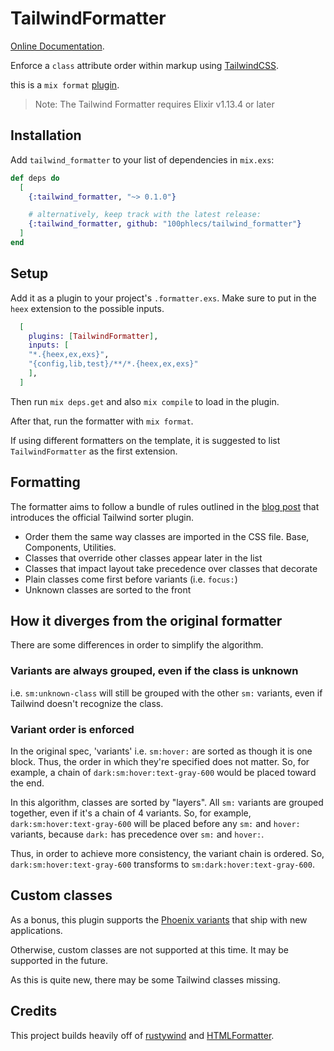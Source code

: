 # TailwindFormatter

[Online Documentation](https://hexdocs.pm/tailwind_formatter).

<!-- MDOC !-->

Enforce a `class` attribute order within markup using [TailwindCSS](tailwindcss.com). 

this is a `mix format` [plugin](https://hexdocs.pm/mix/main/Mix.Tasks.Format.html#module-plugins).

> Note: The Tailwind Formatter requires Elixir v1.13.4 or later

## Installation

Add `tailwind_formatter` to your list of dependencies in `mix.exs`:

```elixir
def deps do
  [
    {:tailwind_formatter, "~> 0.1.0"}

    # alternatively, keep track with the latest release:
    {:tailwind_formatter, github: "100phlecs/tailwind_formatter"}
  ]
end
```

## Setup

Add it as a plugin to your project's `.formatter.exs`. 
Make sure to put in the `heex` extension to the possible inputs.

```elixir
  [
    plugins: [TailwindFormatter],
    inputs: [
    "*.{heex,ex,exs}",
    "{config,lib,test}/**/*.{heex,ex,exs}"
    ],
  ]
```

Then run `mix deps.get` and also `mix compile` to load in the plugin.

After that, run the formatter with `mix format`.

If using different formatters on the template, it is suggested 
to list `TailwindFormatter` as the first extension.

## Formatting

The formatter aims to follow a bundle of rules outlined in the [blog post](https://tailwindcss.com/blog/automatic-class-sorting-with-prettier)
that introduces the official Tailwind sorter plugin. 

- Order them the same way classes are imported in the CSS file. Base, Components, Utilities.
- Classes that override other classes appear later in the list
- Classes that impact layout take precedence over classes that decorate 
- Plain classes come first before variants (i.e. `focus:`)
- Unknown classes are sorted to the front

## How it diverges from the original formatter

There are some differences in order to simplify the algorithm.

### Variants are always grouped, even if the class is unknown

i.e. `sm:unknown-class` will still be grouped with the other `sm:` variants, even if Tailwind doesn't recognize the class. 

### Variant order is enforced 

In the original spec, 'variants' i.e. `sm:hover:` are sorted as though it is one block. 
Thus, the order in which they're specified does not matter.
So, for example, a chain of `dark:sm:hover:text-gray-600` would be placed toward the end. 

In this algorithm, classes are sorted by "layers". 
All `sm:` variants are grouped together, even if it's a chain of 4 variants.
So, for example, `dark:sm:hover:text-gray-600` will be placed before any `sm:` and `hover:` variants, because `dark:` has precedence over `sm:` and `hover:`.

Thus, in order to achieve more consistency, the variant chain is ordered.
So, `dark:sm:hover:text-gray-600` transforms to `sm:dark:hover:text-gray-600`.

## Custom classes

As a bonus, this plugin supports the [Phoenix variants](https://fly.io/phoenix-files/phoenix-liveview-tailwind-variants/)
that ship with new applications.

Otherwise, custom classes are not supported at this time. It may be supported in the future.

As this is quite new, there may be some Tailwind classes missing.

## Credits

This project builds heavily off of [rustywind](https://github.com/avencera/rustywind) 
and [HTMLFormatter](https://hexdocs.pm/phoenix_live_view/Phoenix.LiveView.HTMLFormatter.html).

